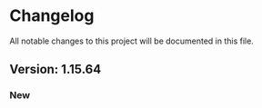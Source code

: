 # Changelog

All notable changes to this project will be documented in this file.

## Version: 1.15.64

### New



